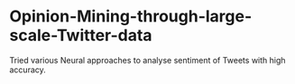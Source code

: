 # Opinion-Mining-through-large-scale-Twitter-data
Tried various Neural approaches to analyse sentiment of Tweets with high accuracy.
